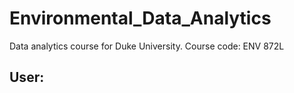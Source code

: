 # Environmental_Data_Analytics
Data analytics course for Duke University. Course code: ENV 872L

## User:
